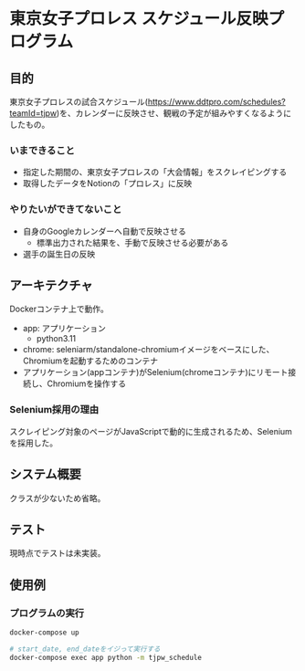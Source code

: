 # 東京女子プロレス スケジュール反映プログラム

## 目的

東京女子プロレスの試合スケジュール(<https://www.ddtpro.com/schedules?teamId=tjpw>)を、カレンダーに反映させ、観戦の予定が組みやすくなるようにしたもの。

### いまできること

- 指定した期間の、東京女子プロレスの「大会情報」をスクレイピングする
- 取得したデータをNotionの「プロレス」に反映


### やりたいができてないこと

- 自身のGoogleカレンダーへ自動で反映させる
  - 標準出力された結果を、手動で反映させる必要がある
- 選手の誕生日の反映

## アーキテクチャ

Dockerコンテナ上で動作。

- app: アプリケーション
  - python3.11
- chrome: seleniarm/standalone-chromiumイメージをベースにした、Chromiumを起動するためのコンテナ
- アプリケーション(appコンテナ)がSelenium(chromeコンテナ)にリモート接続し、Chromiumを操作する

### Selenium採用の理由

スクレイピング対象のページがJavaScriptで動的に生成されるため、Seleniumを採用した。

## システム概要

クラスが少ないため省略。

## テスト

現時点でテストは未実装。

## 使用例

### プログラムの実行

```bash
docker-compose up

# start_date, end_dateをイジって実行する
docker-compose exec app python -m tjpw_schedule
```
